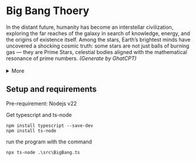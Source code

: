 <h1>Big Bang Thoery</h1>
In the distant future, humanity has become an interstellar civilization, exploring the far reaches of the galaxy in search of knowledge, energy, and the origins of existence itself. Among the stars, Earth’s brightest minds have uncovered a shocking cosmic truth: some stars are not just balls of burning gas — they are Prime Stars, celestial bodies aligned with the mathematical resonance of prime numbers. <i>(Generate by GhatCPT)</i> <br><br>

<details>
<summary>More</summary>
    These stars exhibit unusual quantum patterns in their nuclear cores, subtly vibrating at frequencies that correspond to prime numbers — 2, 3, 5, 7, and beyond. While most Prime Stars are stable, recent cosmic simulations conducted by the Earth-based organization NOVA (Numerical Oscillation and Variable Astrophysics) reveal a terrifying phenomenon: when two Prime Stars with incompatible resonance — specifically those aligned with the primes 3 and 5 — come into close proximity, their conflicting quantum fields trigger a cataclysmic reaction.
    <br><br>
    This reaction doesn’t merely create a supernova — it resets space-time in the affected region, mimicking the conditions of a Big Bang.
    <br><br>
    When astronomers detect two such Prime Stars on a collision course in a neighboring galaxy, Earth has 13 years to act before the shockwave reaches the Milky Way and unravels their corner of the universe. As panic grips the planets, a divided council of interstellar civilizations must unite.
    <br><br>
    At the heart of this crisis is Dr. Kira Myles, a young quantum astrophysicist who discovers a pattern in the prime-based frequency sequences — a pattern that may hold the key to either halting the detonation or harnessing its creative power.
    <br><br>
    But the universe has secrets of its own. Could this not be a disaster, but a test — or a cosmic birth? One where every Big Bang is not the end… but the beginning of a Prime Genesis?
</details>

<h2>Setup and requirements</h2>
Pre-requirement: Nodejs v22

Get typescript and ts-node<br>

```npm
npm install typescript --save-dev
npm install ts-node
``` 

run the program with the command
```npm
npx ts-node .\src\BigBang.ts
```


